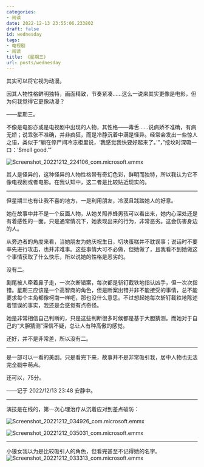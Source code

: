 ```yaml
---
categories:
- 阅读
date: 2022-12-13 23:55:06.233802
draft: false
id: wednesday
tags:
- 电视剧
- 阅读
title: 《星期三》
url: posts/wednesday
---
```


其实可以将它视为动漫。

因其人物性格鲜明独特，画面精致，节奏紧凑……这么一说来其实更像是电影，但为何我觉得它更像动漫？

——星期三。

不像是电影亦或是电视剧中出现的人物，其性格——毒舌……说病娇不准确，有病无娇；说乖张不准确，并非疯狂，而是冷静沉着中满是怪异。经常会发出一些惊人之语，类似于“躺在停尸间冷冻柜里说，‘我感觉我快要好起来了。’”，”挖坟时深吸一口：‘Smell good.’”

![Screenshot_20221212_224106_com.microsoft.emmx](https://static.vksir.zone/img/Screenshot_20221212_224106_com.microsoft.emmx.jpg)

<!-- more -->

其人是怪异的，这种怪异的人物性格带有奇幻色彩，鲜明而独特，所以我认为它不像电视剧或者电影。在我认知中，这二者是比较贴近现实的。

---

但星期三也有让我不喜的地方，一是利用朋友，冷漠且践踏她人的好意。

她在故事中并不是一个反面人物，从她关照养蜂男孩可以看出来，她内心深处还是有着感性的一面。只是通常情况下，她表现出来的行为，非常恶劣。这会伤害身边的人。

从旁边者的角度来看，当她朋友为她庆祝生日，切块蛋糕并不耽误事；说话时不要率先进行攻击，也并非难事。这些事情大可不必做，但她做了，且我看不到她做这个事情获取了什么快乐，所以说她的性格是恶劣的。

没有二。

剧尾被人牵着鼻子走，一次次断错案，每次都是斩钉截铁地指认凶手，但一次次指错。星期三应该是一个高智商的角色，但是断案出错并非不能接受的事情，总不能要求每个主角都像柯南一样吧，那也没什么意思。不过想起她每次斩钉截铁地陈述着错误的事实，我还是会感觉有点奇怪。

她是非常相信自己判断的，只是这些判断很多时候都是基于大胆猜测。而她对于自己的“大胆猜测”深信不疑，总让人有种高傲的感觉。

还好，并不是非常差，所以没有二。

---

是一部可以一看的美剧。只是看完下来，故事并不是非常吸引我，居中人物也无法完全戳中萌点。

还可以，75分。

——记于 2022/12/13 23:48 安静中。

---

演技是在线的，第一次心理治疗从沉着应对到差点破防：

![Screenshot_20221212_034926_com.microsoft.emmx](https://static.vksir.zone/img/Screenshot_20221212_034926_com.microsoft.emmx.jpg)

![Screenshot_20221212_035031_com.microsoft.emmx](https://static.vksir.zone/img/Screenshot_20221212_035031_com.microsoft.emmx.jpg)

---

小狼女我以为是比较吸引人的角色，但看完甚至不记得她的名字。![Screenshot_20221212_033313_com.microsoft.emmx](https://static.vksir.zone/img/Screenshot_20221212_033313_com.microsoft.emmx.jpg)
